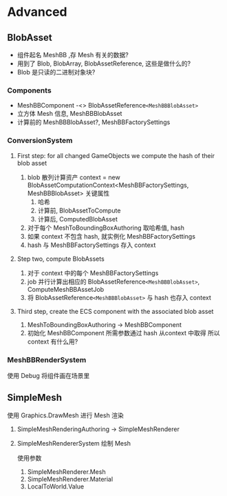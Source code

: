 # Advanced

## BlobAsset

- 组件起名 MeshBB ,存 Mesh 有关的数据?
- 用到了 Blob, BlobArray, BlobAssetReference, 这些是做什么的?
- Blob 是只读的二进制对象块?

### Components

- MeshBBComponent -<> BlobAssetReference`<MeshBBBlobAsset>`
- 立方体 Mesh 信息, MeshBBBlobAsset
- 计算前的 MeshBBBlobAsset?,  MeshBBFactorySettings

### ConversionSystem

1. First step: for all changed GameObjects we compute the hash of their blob asset
	1. blob 散列计算资产 context = new BlobAssetComputationContext<MeshBBFactorySettings, MeshBBBlobAsset>
        关键属性 
        1. 哈希 
        2. 计算前, BlobAssetToCompute 
        3. 计算后, ComputedBlobAsset
	2. 对于每个 MeshToBoundingBoxAuthoring 取哈希值, hash
    3. 如果 context 不包含 hash, 就实例化 MeshBBFactorySettings
	4. hash 与 MeshBBFactorySettings 存入 context

2. Step two, compute BlobAssets

    1. 对于 context 中的每个 MeshBBFactorySettings
    2. job 并行计算出相应的 BlobAssetReference`<MeshBBBlobAsset>`, ComputeMeshBBAssetJob
    3. 将 BlobAssetReference`<MeshBBBlobAsset>` 与 hash 也存入 context

3. Third step, create the ECS component with the associated blob asset

    1. MeshToBoundingBoxAuthoring -> MeshBBComponent
    2. 初始化 MeshBBComponent 所需参数通过 hash 从context 中取得
    所以 context 有什么用?

### MeshBBRenderSystem

使用 Debug 将组件画在场景里

## SimpleMesh

使用 Graphics.DrawMesh 进行 Mesh 渲染

1. SimpleMeshRenderingAuthoring -> SimpleMeshRenderer
2. SimpleMeshRendererSystem 绘制 Mesh

	使用参数
    1. SimpleMeshRenderer.Mesh
    2. SimpleMeshRenderer.Material
    3. LocalToWorld.Value
